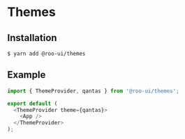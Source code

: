 # Themes

## Installation

```shell
$ yarn add @roo-ui/themes
```

## Example

```js
import { ThemeProvider, qantas } from '@roo-ui/themes';

export default (
  <ThemeProvider theme={qantas}>
    <App />
  </ThemeProvider>
);
```
